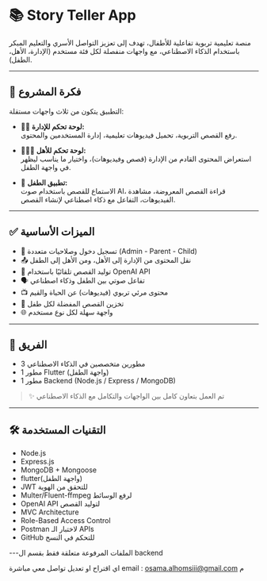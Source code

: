 # 📚 Story Teller App

منصة تعليمية تربوية تفاعلية للأطفال، تهدف إلى تعزيز التواصل الأسري والتعليم المبكر باستخدام الذكاء الاصطناعي، مع واجهات منفصلة لكل فئة مستخدم (الإدارة، الأهل، الطفل).

---

## 🎯 فكرة المشروع

التطبيق يتكون من ثلاث واجهات مستقلة:

- 🧑‍💼 **لوحة تحكم للإدارة:**  
  رفع القصص التربوية، تحميل فيديوهات تعليمية، إدارة المستخدمين والمحتوى.

- 👨‍👩‍👧 **لوحة تحكم للأهل:**  
  استعراض المحتوى القادم من الإدارة (قصص وفيديوهات)، واختيار ما يناسب ليظهر في واجهة الطفل.

- 🧒 **تطبيق الطفل:**  
  الاستماع للقصص باستخدام صوت AI، قراءة القصص المعروضة، مشاهدة الفيديوهات، التفاعل مع ذكاء اصطناعي لإنشاء القصص.

---

## ✅ الميزات الأساسية

- 🔐 تسجيل دخول وصلاحيات متعددة (Admin - Parent - Child)  
- 📤 نقل المحتوى من الإدارة إلى الأهل، ومن الأهل إلى الطفل  
- 🧠 توليد القصص تلقائيًا باستخدام OpenAI API  
- 🗣️ تفاعل صوتي بين الطفل وذكاء اصطناعي  
- 📺 محتوى مرئي تربوي (فيديوهات) عن الحياة والقيم  
- 🧾 تخزين القصص المفضلة لكل طفل  
- 🌐 واجهة سهلة لكل نوع مستخدم

---

## 👥 الفريق

- 3 مطورين متخصصين في الذكاء الاصطناعي  
- 1 مطور Flutter (واجهة الطفل)  
- 1 مطور Backend (Node.js / Express / MongoDB)  
> ✨ تم العمل بتعاون كامل بين الواجهات والتكامل مع الذكاء الاصطناعي

---

## 🛠️ التقنيات المستخدمة

- Node.js  
- Express.js  
- MongoDB + Mongoose  
- flutter(واجهة الطفل)  
- JWT للتحقق من الهوية  
- Multer/Fluent-ffmpeg لرفع الوسائط  
- OpenAI API لتوليد القصص  
- MVC Architecture  
- Role-Based Access Control  
- Postman لاختبار الـ APIs  
- GitHub للتحكم في النسخ  

---الملفات المرفوعة متعلقة فقط بقسم ال backend 

اي اقتراح او تعديل تواصل معي مباشرة
email : osama.alhomsiii@gmail.com
م
